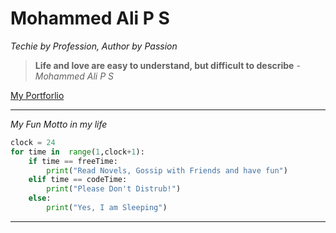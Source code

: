 # Mohammed Ali P S
_Techie by Profession, Author by Passion_

> **Life and love are easy to understand, but difficult to describe**
> _- Mohammed Ali P S_
> 
[My Portforlio](https://www.psmohammedali.tech "My personal Website")


--- 
_My Fun Motto in my life_

``` python
clock = 24
for time in  range(1,clock+1): 
    if time == freeTime:
        print("Read Novels, Gossip with Friends and have fun")
    elif time == codeTime:
        print("Please Don't Distrub!")
    else:
        print("Yes, I am Sleeping")
```
---
